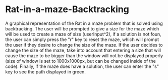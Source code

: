 # Rat-in-a-maze-Backtracking
A graphical representation of the Rat in a maze problem that is solved using backtracking. 
The user will be prompted to give a size for the maze which will be used to create a maze of size (userInput^2), if a solution is not foun,
the user can simply press the "r" key to reset the maze, which will prompt the user if they desire to change the size of the maze.
If the user decides to change the size of the maze, take into account that entering a size that will cause the maze to be bigger than the window
will not be displayed properly (size of window is set to 1000x1000px, but can be changed inside of the code).
Finally, if the maze does have a solution, the user can enter the "s" key to see the path displayed in green.
